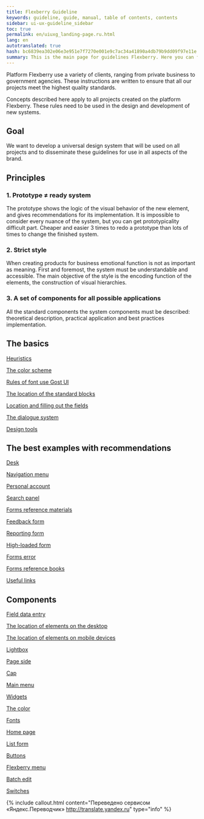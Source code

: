 ```yaml
---
title: Flexberry Guideline
keywords: guideline, guide, manual, table of contents, contents
sidebar: ui-ux-guideline_sidebar
toc: true
permalink: en/uiuxg_landing-page.ru.html
lang: en
autotranslated: true
hash: bc6839ea302e06e3e951e7f7270e001e9c7ac34a41890a4db79b9dd09f97e11e
summary: This is the main page for guidelines Flexberry. Here you can find all the theoretical and practical information that will help you understand the design system of our platform.
---
```


Platform Flexberry use a variety of clients, ranging from private business to government agencies. These instructions are written to ensure that all our projects meet the highest quality standards.

Concepts described here apply to all projects created on the platform Flexberry. These rules need to be used in the design and development of new systems.

## Goal

We want to develop a universal design system that will be used on all projects and to disseminate these guidelines for use in all aspects of the brand.

## Principles

### 1. Prototype ≠ ready system

The prototype shows the logic of the visual behavior of the new element, and gives recommendations for its implementation. It is impossible to consider every nuance of the system, but you can get prototypicality difficult part. Cheaper and easier 3 times to redo a prototype than lots of times to change the finished system.

### 2. Strict style

When creating products for business emotional function is not as important as meaning. First and foremost, the system must be understandable and accessible. The main objective of the style is the encoding function of the elements, the construction of visual hierarchies.

### 3. A set of components for all possible applications

All the standard components the system components must be described: theoretical description, practical application and best practices implementation.

## The basics

[Heuristics](uiuxg_heuristics.EN.md)

[The color scheme](uiuxg_color_selection.EN.md)

[Rules of font use Gost UI](uiuxg_fonts_usage.EN.md)

[The location of the standard blocks](uiuxg_elements_location.EN.md)

[Location and filling out the fields](uiuxg_fields_location_and_fill.EN.md)

[The dialogue system](uiuxg_dialog_with_a_system.EN.md)

[Design tools](uiuxg_prototyping_tools.EN.md)

## The best examples with recommendations

[Desk](uiuxg_main_page_manual.EN.md)

[Navigation menu](uiuxg_sitemap.EN.md)

[Personal account](uiuxg_lk.EN.md)

[Search panel](uiuxg_search.EN.md)

[Forms reference materials](uiuxg_help_forms.EN.md)

[Feedback form](uiuxg_feedback_form.EN.md)

[Reporting form](uiuxg_report.EN.md)

[High-loaded form](uiuxg_complex_forms.EN.md)

[Forms error](uiuxg_error_forms.EN.md)

[Forms reference books](uiuxg_directory.EN.md)

[Useful links](uiuxg_useful_links.EN.md)

## Components

[Field data entry](uiuxg_input_fields.ru.md)

[The location of elements on the desktop](uiuxg_desktop_layout.EN.md)

[The location of elements on mobile devices](uiuxg_mobile_layout.EN.md)

[Lightbox](uiuxg_lightbox.EN.md)

[Page side](uiuxg_sidepage.EN.md)

[Cap](uiuxg_header.EN.md)

[Main menu](uiuxg_main_menu.EN.md)

[Widgets](uiuxg_informers.EN.md)

[The color](uiuxg_color_palettes.EN.md)

[Fonts](uiuxg_fonts.EN.md)

[Home page](uiuxg_main_page.EN.md)

[List form](uiuxg_list_form.EN.md)

[Buttons](uiuxg_buttons.EN.md)

[Flexberry menu](uiuxg_flexberry_menu.EN.md)

[Batch edit](uiuxg_group_edit.EN.md)

[Switches](uiuxg_switcher.EN.md)



{% include callout.html content="Переведено сервисом «Яндекс.Переводчик» <http://translate.yandex.ru>" type="info" %}